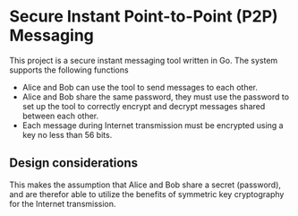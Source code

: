 # Secure Instant Point-to-Point (P2P) Messaging

This project is a secure instant messaging tool written in Go. The system supports the following functions

* Alice and Bob can use the tool to send messages to each other.
* Alice and Bob share the same password, they must use the password to set up the tool to correctly encrypt and decrypt messages shared between each other.
* Each message during Internet transmission must be encrypted using a key no less than 56 bits.

## Design considerations

This makes the assumption that Alice and Bob share a secret (password), and are therefor able to utilize the benefits of symmetric key cryptography for the Internet transmission.
